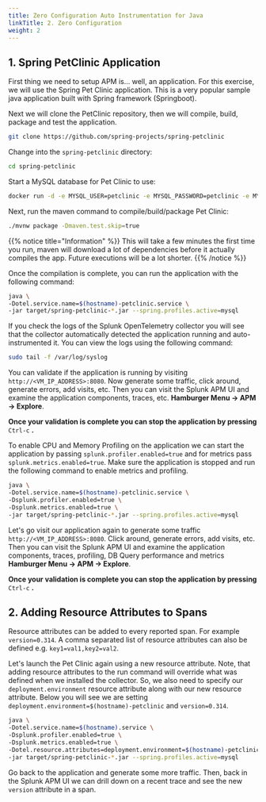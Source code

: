 ```yaml
---
title: Zero Configuration Auto Instrumentation for Java
linkTitle: 2. Zero Configuration
weight: 2
---
```


## 1. Spring PetClinic Application

First thing we need to setup APM is... well, an application. For this exercise, we will use the Spring Pet Clinic application. This is a very popular sample java application built with Spring framework (Springboot).

Next we will clone the PetClinic repository, then we will compile, build, package and test the application.

```bash
git clone https://github.com/spring-projects/spring-petclinic
```

Change into the `spring-petclinic` directory:

```bash
cd spring-petclinic
```

Start a MySQL database for Pet Clinic to use:

```bash
docker run -d -e MYSQL_USER=petclinic -e MYSQL_PASSWORD=petclinic -e MYSQL_ROOT_PASSWORD=root -e MYSQL_DATABASE=petclinic -p 3306:3306 docker.io/mysql:5.7.8
```

Next, run the maven command to compile/build/package Pet Clinic:

```bash
./mvnw package -Dmaven.test.skip=true
```

{{% notice title="Information" %}}
This will take a few minutes the first time you run, maven will download a lot of dependencies before it actually compiles the app. Future executions will be a lot shorter.
{{% /notice %}}

Once the compilation is complete, you can run the application with the following command:

```bash
java \
-Dotel.service.name=$(hostname)-petclinic.service \
-jar target/spring-petclinic-*.jar --spring.profiles.active=mysql
```

If you check the logs of the Splunk OpenTelemetry collector you will see that the collector automatically detected the application running and auto-instrumented it. You can view the logs using the following command:

```bash
sudo tail -f /var/log/syslog
```

You can validate if the application is running by visiting `http://<VM_IP_ADDRESS>:8080`. Now generate some traffic, click around, generate errors, add visits, etc. Then you can visit the Splunk APM UI and examine the application components, traces, etc. **Hamburger Menu → APM → Explore**.

**Once your validation is complete you can stop the application by pressing** `Ctrl-c` **.**

To enable CPU and Memory Profiling on the application we can start the application by passing `splunk.profiler.enabled=true` and for metrics pass `splunk.metrics.enabled=true`. Make sure the application is stopped and run the following command to enable metrics and profiling.

```bash
java \
-Dotel.service.name=$(hostname)-petclinic.service \
-Dsplunk.profiler.enabled=true \
-Dsplunk.metrics.enabled=true \
-jar target/spring-petclinic-*.jar --spring.profiles.active=mysql
```

Let's go visit our application again to generate some traffic `http://<VM_IP_ADDRESS>:8080`. Click around, generate errors, add visits, etc. Then you can visit the Splunk APM UI and examine the application components, traces, profiling, DB Query performance and metrics **Hamburger Menu → APM → Explore**.

**Once your validation is complete you can stop the application by pressing** `Ctrl-c` **.**

## 2. Adding Resource Attributes to Spans

Resource attributes can be added to every reported span. For example `version=0.314`. A comma separated list of resource attributes can also be defined e.g. `key1=val1,key2=val2`.

Let's launch the Pet Clinic again using a new resource attribute. Note, that adding resource attributes to the run command will override what was defined when we installed the collector. So, we also need to specify our `deployment.environment` resource attribute along with our new resource attribute. Below you will see we are setting `deployment.environment=$(hostname)-petclinic` and `version=0.314`.

```bash
java \
-Dotel.service.name=$(hostname).service \
-Dsplunk.profiler.enabled=true \
-Dsplunk.metrics.enabled=true \
-Dotel.resource.attributes=deployment.environment=$(hostname)-petclinic,version=0.314 \
-jar target/spring-petclinic-*.jar --spring.profiles.active=mysql
```

Go back to the application and generate some more traffic. Then, back in the Splunk APM UI we can drill down on a recent trace and see the new `version` attribute in a span.
